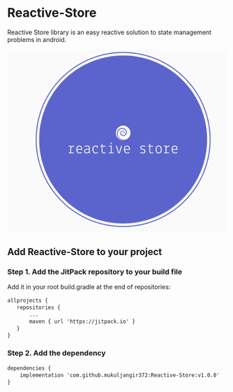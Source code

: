 # Reactive-Store
Reactive Store library is an easy reactive solution to state management problems in android.

![alt text](https://github.com/Mukuljangir372/Reactive-Store/blob/master/reactive-image.png)

## Add Reactive-Store to your project
### Step 1. Add the JitPack repository to your build file
Add it in your root build.gradle at the end of repositories:

``` 
allprojects {
   repositories {
       ...
       maven { url 'https://jitpack.io' }
   }
}
```

### Step 2. Add the dependency
```
dependencies {
    implementation 'com.github.mukuljangir372:Reactive-Store:v1.0.0'
}
```
